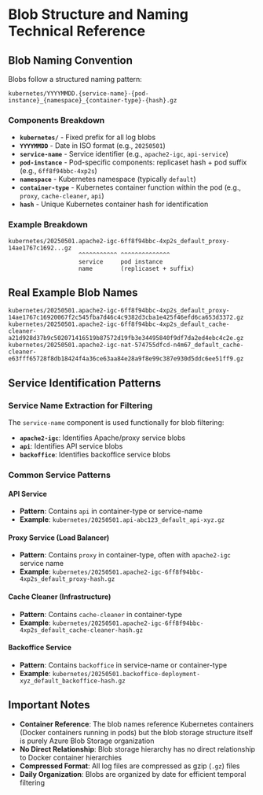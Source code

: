 # Blob Structure and Naming Technical Reference

## Blob Naming Convention

Blobs follow a structured naming pattern:
```
kubernetes/YYYYMMDD.{service-name}-{pod-instance}_{namespace}_{container-type}-{hash}.gz
```

### Components Breakdown

- **`kubernetes/`** - Fixed prefix for all log blobs
- **`YYYYMMDD`** - Date in ISO format (e.g., `20250501`)
- **`service-name`** - Service identifier (e.g., `apache2-igc`, `api-service`)
- **`pod-instance`** - Pod-specific components: replicaset hash + pod suffix (e.g., `6ff8f94bbc-4xp2s`)
- **`namespace`** - Kubernetes namespace (typically `default`)
- **`container-type`** - Kubernetes container function within the pod (e.g., `proxy`, `cache-cleaner`, `api`)
- **`hash`** - Unique Kubernetes container hash for identification

### Example Breakdown
```
kubernetes/20250501.apache2-igc-6ff8f94bbc-4xp2s_default_proxy-14ae1767c1692...gz
                    ^^^^^^^^^^^ ^^^^^^^^^^^^^^
                    service     pod instance
                    name        (replicaset + suffix)
```

## Real Example Blob Names

```
kubernetes/20250501.apache2-igc-6ff8f94bbc-4xp2s_default_proxy-14ae1767c16920067f2c545fba7d46c4c9382d3cba1e425f46efd6ca653d3372.gz
kubernetes/20250501.apache2-igc-6ff8f94bbc-4xp2s_default_cache-cleaner-a21d928d37b9c502071416519b87572d19fb3e34495840f9df7da2ed4ebc4c2e.gz
kubernetes/20250501.apache2-igc-nat-574755dfcd-n4m67_default_cache-cleaner-e63fff65728f8db18424f4a36ce63aa84e28a9f8e99c387e930d5ddc6ee51ff9.gz
```

## Service Identification Patterns

### Service Name Extraction for Filtering
The `service-name` component is used functionally for blob filtering:

- **`apache2-igc`**: Identifies Apache/proxy service blobs
- **`api`**: Identifies API service blobs  
- **`backoffice`**: Identifies backoffice service blobs

### Common Service Patterns

#### API Service
- **Pattern**: Contains `api` in container-type or service-name
- **Example**: `kubernetes/20250501.api-abc123_default_api-xyz.gz`

#### Proxy Service (Load Balancer)
- **Pattern**: Contains `proxy` in container-type, often with `apache2-igc` service name
- **Example**: `kubernetes/20250501.apache2-igc-6ff8f94bbc-4xp2s_default_proxy-hash.gz`

#### Cache Cleaner (Infrastructure)
- **Pattern**: Contains `cache-cleaner` in container-type
- **Example**: `kubernetes/20250501.apache2-igc-6ff8f94bbc-4xp2s_default_cache-cleaner-hash.gz`

#### Backoffice Service
- **Pattern**: Contains `backoffice` in service-name or container-type
- **Example**: `kubernetes/20250501.backoffice-deployment-xyz_default_backoffice-hash.gz`

## Important Notes

- **Container Reference**: The blob names reference Kubernetes containers (Docker containers running in pods) but the blob storage structure itself is purely Azure Blob Storage organization
- **No Direct Relationship**: Blob storage hierarchy has no direct relationship to Docker container hierarchies
- **Compressed Format**: All log files are compressed as gzip (`.gz`) files
- **Daily Organization**: Blobs are organized by date for efficient temporal filtering
